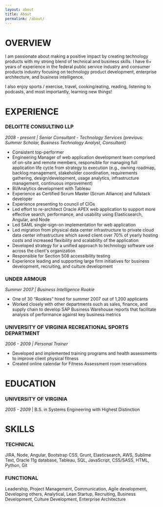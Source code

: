 ```yaml
---
layout: about
title: About
permalink: /about/
---
```


# OVERVIEW
I am passionate about making a positive impact by creating technology products with my strong blend of technical and business skills. I have 6+ years of experience in the federal public service industry and consumer products industry focusing on technology product development, enterprise architecture, and business intelligence.

I also enjoy sports / exercise, travel, cooking/eating, reading, listening to podcasts, and most importantly, learning new things!

# EXPERIENCE

### DELOITTE CONSULTING LLP

*2008 - present \| Senior Consultant - Technology Services (previous: Summer Scholar, Business Technology Analyst, Consultant)*

- Consistent top-performer
- Engineering Manager of web application development team comprised of on-site and remote members, responsible for managing full application life cycle from strategy to execution (e.g., owning roadmap, backlog management, stakeholder coordination, requirements gathering, design/development, usage analytics, infrastructure management, continuous improvement)
- BI/Analytics development with Tableau
- Experience as Certified Scrum Master (Scrum Alliance) and fullstack developer
- Experience presenting to council of CIOs
- Led effort to re-architect Oracle APEX web application to support more effective search, performance, and usability using Elasticsearch, Angular, and Node
- Led SAML single-sign-on implementation for web application
- Led migration from physical data center infrastructure to private cloud data center infrastructure which saved client over 70% of yearly hosting costs and increased flexibility and scalability of the application
- Developed strategy for a unified approach to technology software use across the client's organization
- Responsible for Section 508 accessibility testing
- Experience leading and supporting large firm initiatives for business development, recruiting, and culture development

### UNDER ARMOUR

*Summer 2007 \| Business Intelligence Rookie*

- One of 30 “Rookies” hired for summer 2007 out of 1,200 applicants
- Worked closely with other departments such as sales, finance, and supply chain to develop SAP Business Warehouse reports that facilitate analysis of performance against key business metrics


### UNIVERSITY OF VIRGINIA RECREATIONAL SPORTS DEPARTMENT
*2006 - 2009 \| Personal Trainer*

- Developed and implemented training programs and health assessments to improve client physical fitness
- Created online calendar for Fitness Assessment room reservations

# EDUCATION


### UNIVERSITY OF VIRGINIA

*2005 - 2009* \| B.S. in Systems Engineering with Highest Distinction

# SKILLS

### TECHNICAL

JIRA, Node, Angular, Bootstrap CSS, Grunt, Elasticsearch, AWS, Sublime Text, Oracle 11g database, Tableau, SQL, JavaScript, CSS/SASS, HTML, Python, Git

### FUNCTIONAL

Leadership, Project Management, Communication, Agile development, Developing others, Analytical, Lean Startup, Recruiting, Business Development, Culture Development, Enterprise Architecture